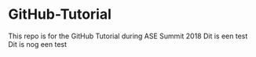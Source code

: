 # GitHub-Tutorial
This repo is for the GitHub Tutorial during ASE Summit 2018
Dit is een test
Dit is nog een test
